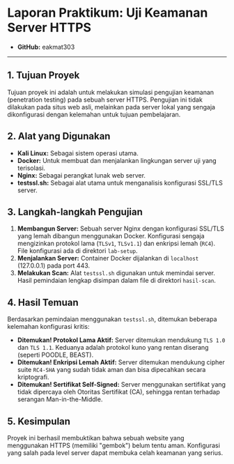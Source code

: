 # Laporan Praktikum: Uji Keamanan Server HTTPS

- **GitHub:** eakmat303

---

## 1. Tujuan Proyek

Tujuan proyek ini adalah untuk melakukan simulasi pengujian keamanan (penetration testing) pada sebuah server HTTPS. Pengujian ini tidak dilakukan pada situs web asli, melainkan pada server lokal yang sengaja dikonfigurasi dengan kelemahan untuk tujuan pembelajaran.

## 2. Alat yang Digunakan

- **Kali Linux:** Sebagai sistem operasi utama.
- **Docker:** Untuk membuat dan menjalankan lingkungan server uji yang terisolasi.
- **Nginx:** Sebagai perangkat lunak web server.
- **testssl.sh:** Sebagai alat utama untuk menganalisis konfigurasi SSL/TLS server.

## 3. Langkah-langkah Pengujian

1.  **Membangun Server:** Sebuah server Nginx dengan konfigurasi SSL/TLS yang lemah dibangun menggunakan Docker. Konfigurasi sengaja mengizinkan protokol lama (`TLSv1`, `TLSv1.1`) dan enkripsi lemah (`RC4`). File konfigurasi ada di direktori `lab-setup`.
2.  **Menjalankan Server:** Container Docker dijalankan di `localhost` (127.0.0.1) pada port 443.
3.  **Melakukan Scan:** Alat `testssl.sh` digunakan untuk memindai server. Hasil pemindaian lengkap disimpan dalam file di direktori `hasil-scan`.

## 4. Hasil Temuan

Berdasarkan pemindaian menggunakan `testssl.sh`, ditemukan beberapa kelemahan konfigurasi kritis:

-   **Ditemukan! Protokol Lama Aktif:** Server ditemukan mendukung `TLS 1.0` dan `TLS 1.1`. Keduanya adalah protokol kuno yang rentan diserang (seperti POODLE, BEAST).
-   **Ditemukan! Enkripsi Lemah Aktif:** Server ditemukan mendukung cipher suite `RC4-SHA` yang sudah tidak aman dan bisa dipecahkan secara kriptografi.
-   **Ditemukan! Sertifikat Self-Signed:** Server menggunakan sertifikat yang tidak dipercaya oleh Otoritas Sertifikat (CA), sehingga rentan terhadap serangan Man-in-the-Middle.

## 5. Kesimpulan

Proyek ini berhasil membuktikan bahwa sebuah website yang menggunakan HTTPS (memiliki "gembok") belum tentu aman. Konfigurasi yang salah pada level server dapat membuka celah keamanan yang serius.
